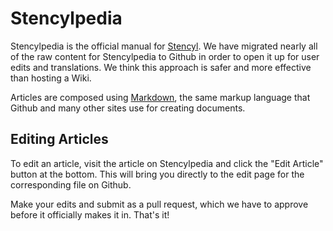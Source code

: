 # Stencylpedia

Stencylpedia is the official manual for [Stencyl](http://www.stencyl.com). We have migrated nearly all of the raw content for Stencylpedia to Github in order to open it up for user edits and translations. We think this approach is safer and more effective than hosting a Wiki.

Articles are composed using [Markdown](https://github.com/adam-p/markdown-here/wiki/Markdown-Cheatsheet), the same markup language that Github and many other sites use for creating documents.

## Editing Articles

To edit an article, visit the article on Stencylpedia and click the "Edit Article" button at the bottom. This will bring you directly to the edit page for the corresponding file on Github. 

Make your edits and submit as a pull request, which we have to approve before it officially makes it in. That's it!
